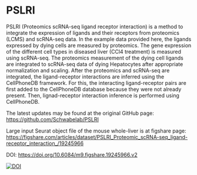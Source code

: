 # PSLRI
PSLRI (Proteomics scRNA-seq ligand receptor interaction) is a method to integrate the expression of ligands and their receptors from proteomics (LCMS) and scRNA-seq data. In the example data provided here, the ligands expressed by dying cells are measured by proteomics. The gene expression of the different cell types in diseased liver (CCl4 treatment) is measured using scRNA-seq. The proteomics measurement of the dying cell ligands are integrated to scRNA-seq data of dying Hepatocytes after appropriate normalization and scaling. After the proteomics and scRNA-seq are integrated, the ligand-receptor interactions are inferred using the CellPhoneDB framework. For this, the interacting ligand-receptor pairs are first added to the CellPhoneDB database because they were not already present. Then, lignad-receptor interaction inference is performed using CellPhoneDB.

The latest updates may be found at the original GitHub page: https://github.com/Schwabelab/PSLRI

Large input Seurat object file of the mouse whole-liver is at figshare page: https://figshare.com/articles/dataset/PSLRI_Proteomic_scRNA-seq_ligand-receptor_interaction_/19245966

DOI: https://doi.org/10.6084/m9.figshare.19245966.v2


<a href="https://doi.org/10.5281/zenodo.6301768"><img src="https://zenodo.org/badge/DOI/10.5281/zenodo.6301768.svg" alt="DOI"></a>
